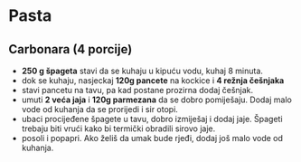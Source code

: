 # Pasta

## Carbonara (4 porcije)

* **250 g špageta** stavi da se kuhaju u kipuću vodu, kuhaj 8 minuta.
* dok se kuhaju, nasjeckaj **120g pancete** na kockice i **4 režnja češnjaka**
* stavi pancetu na tavu, pa kad postane prozirna dodaj češnjak.
* umuti **2 veća jaja** i **120g parmezana** da se dobro pomiješaju. Dodaj malo vode od kuhanja da se prorijedi i sir otopi.
* ubaci procijeđene špagete u tavu, dobro izmiješaj i dodaj jaje. Špageti trebaju biti vrući kako bi termički obradili sirovo jaje.
* posoli i popapri. Ako želiš da umak bude rjeđi, dodaj još malo vode od kuhanja.


